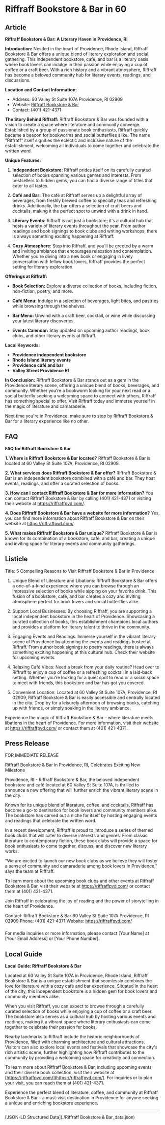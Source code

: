 # Riffraff Bookstore & Bar in 60

## Article
**Riffraff Bookstore & Bar: A Literary Haven in Providence, RI**

**Introduction:**
Nestled in the heart of Providence, Rhode Island, Riffraff Bookstore & Bar offers a unique blend of literary exploration and social gathering. This independent bookstore, café, and bar is a literary oasis where book lovers can indulge in their passion while enjoying a cup of coffee or a craft beer. With a rich history and a vibrant atmosphere, Riffraff has become a beloved community hub for literary events, readings, and discussions.

**Location and Contact Information:**
- Address: 60 Valley St Suite 107A Providence, RI 02909
- Website: [Riffraff Bookstore & Bar](https://riffraffpvd.com/)
- Contact: (401) 421-4371

**The Story Behind Riffraff:**
Riffraff Bookstore & Bar was founded with a vision to create a space where literature and community converge. Established by a group of passionate book enthusiasts, Riffraff quickly became a beacon for bookworms and social butterflies alike. The name "Riffraff" itself signifies the eclectic and inclusive nature of the establishment, welcoming all individuals to come together and celebrate the written word.

**Unique Features:**
1. **Independent Bookstore:** Riffraff prides itself on its carefully curated selection of books spanning various genres and interests. From bestsellers to hidden gems, you can find a diverse range of titles that cater to all tastes.
   
2. **Café and Bar:** The café at Riffraff serves up a delightful array of beverages, from freshly brewed coffee to specialty teas and refreshing drinks. Additionally, the bar offers a selection of craft beers and cocktails, making it the perfect spot to unwind with a drink in hand.

3. **Literary Events:** Riffraff is not just a bookstore; it's a cultural hub that hosts a variety of literary events throughout the year. From author readings and book signings to book clubs and writing workshops, there is always something exciting happening at Riffraff.

4. **Cozy Atmosphere:** Step into Riffraff, and you'll be greeted by a warm and inviting ambiance that encourages relaxation and contemplation. Whether you're diving into a new book or engaging in lively conversation with fellow book lovers, Riffraff provides the perfect setting for literary exploration.

**Offerings at Riffraff:**
- **Book Selection:** Explore a diverse collection of books, including fiction, non-fiction, poetry, and more.
  
- **Café Menu:** Indulge in a selection of beverages, light bites, and pastries while browsing through the shelves.
  
- **Bar Menu:** Unwind with a craft beer, cocktail, or wine while discussing your latest literary discoveries.
  
- **Events Calendar:** Stay updated on upcoming author readings, book clubs, and other literary events at Riffraff.

**Local Keywords:**
- **Providence independent bookstore**
- **Rhode Island literary events**
- **Providence café and bar**
- **Valley Street Providence RI**

**In Conclusion:**
Riffraff Bookstore & Bar stands out as a gem in the Providence literary scene, offering a unique blend of books, beverages, and community. Whether you're a bookworm looking for your next read or a social butterfly seeking a welcoming space to connect with others, Riffraff has something special to offer. Visit Riffraff today and immerse yourself in the magic of literature and camaraderie.

Next time you're in Providence, make sure to stop by Riffraff Bookstore & Bar for a literary experience like no other.

## FAQ
**FAQ for Riffraff Bookstore & Bar**

**1. Where is Riffraff Bookstore & Bar located?**
Riffraff Bookstore & Bar is located at 60 Valley St Suite 107A, Providence, RI 02909.

**2. What services does Riffraff Bookstore & Bar offer?**
Riffraff Bookstore & Bar is an independent bookstore combined with a café and bar. They host events, readings, and offer a curated selection of books.

**3. How can I contact Riffraff Bookstore & Bar for more information?**
You can contact Riffraff Bookstore & Bar by calling (401) 421-4371 or visiting their website at https://riffraffpvd.com/.

**4. Does Riffraff Bookstore & Bar have a website for more information?**
Yes, you can find more information about Riffraff Bookstore & Bar on their website at https://riffraffpvd.com/.

**5. What makes Riffraff Bookstore & Bar unique?**
Riffraff Bookstore & Bar is known for its combination of a bookstore, café, and bar, creating a unique and inviting space for literary events and community gatherings.

## Listicle
Title: 5 Compelling Reasons to Visit Riffraff Bookstore & Bar in Providence

1. Unique Blend of Literature and Libations: Riffraff Bookstore & Bar offers a one-of-a-kind experience where you can browse through an impressive selection of books while sipping on your favorite drink. This fusion of a bookstore, café, and bar creates a cozy and inviting atmosphere perfect for book lovers and social butterflies alike.

2. Support Local Businesses: By choosing Riffraff, you are supporting a local independent bookstore in the heart of Providence. Showcasing a curated collection of books, this establishment champions local authors and provides a platform for literary talent to thrive in the community.

3. Engaging Events and Readings: Immerse yourself in the vibrant literary scene of Providence by attending the events and readings hosted at Riffraff. From author book signings to poetry readings, there is always something exciting happening at this cultural hub. Check their website for upcoming events.

4. Relaxing Café Vibes: Need a break from your daily routine? Head over to Riffraff to enjoy a cup of coffee or a refreshing cocktail in a laid-back setting. Whether you're looking for a quiet spot to read or a social space to meet with friends, this bookstore and bar has got you covered.

5. Convenient Location: Located at 60 Valley St Suite 107A, Providence, RI 02909, Riffraff Bookstore & Bar is easily accessible and centrally located in the city. Drop by for a leisurely afternoon of browsing books, catching up with friends, or simply soaking in the literary ambiance.

Experience the magic of Riffraff Bookstore & Bar – where literature meets libations in the heart of Providence. For more information, visit their website at https://riffraffpvd.com/ or contact them at (401) 421-4371.

## Press Release
FOR IMMEDIATE RELEASE

Riffraff Bookstore & Bar in Providence, RI, Celebrates Exciting New Milestone

Providence, RI - Riffraff Bookstore & Bar, the beloved independent bookstore and café located at 60 Valley St Suite 107A, is thrilled to announce a new offering that will further enrich the vibrant literary scene in the city.

Known for its unique blend of literature, coffee, and cocktails, Riffraff has become a go-to destination for book lovers and community members alike. The bookstore has carved out a niche for itself by hosting engaging events and readings that celebrate the written word.

In a recent development, Riffraff is proud to introduce a series of themed book clubs that will cater to diverse interests and genres. From classic literature to contemporary fiction, these book clubs will provide a space for book enthusiasts to come together, discuss, and discover new literary works.

"We are excited to launch our new book clubs as we believe they will foster a sense of community and camaraderie among book lovers in Providence," says the team at Riffraff.

To learn more about the upcoming book clubs and other events at Riffraff Bookstore & Bar, visit their website at https://riffraffpvd.com/ or contact them at (401) 421-4371.

Join Riffraff in celebrating the joy of reading and the power of storytelling in the heart of Providence.

Contact:
Riffraff Bookstore & Bar
60 Valley St Suite 107A
Providence, RI 02909
Phone: (401) 421-4371
Website: https://riffraffpvd.com/

###

For media inquiries or more information, please contact [Your Name] at [Your Email Address] or [Your Phone Number].

## Local Guide
**Local Guide: Riffraff Bookstore & Bar**

Located at 60 Valley St Suite 107A in Providence, Rhode Island, Riffraff Bookstore & Bar is a unique establishment that seamlessly combines the love for literature with a cozy café and bar experience. Situated in the heart of the city, this independent bookstore is a hidden gem for book lovers and community members alike.

When you visit Riffraff, you can expect to browse through a carefully curated selection of books while enjoying a cup of coffee or a craft beer. The bookstore also serves as a cultural hub by hosting various events and readings, making it a vibrant space where literary enthusiasts can come together to celebrate their passion for books.

Nearby landmarks to Riffraff include the historic neighborhoods of Providence, filled with charming architecture and cultural attractions. Visitors can also explore local events and festivals that showcase the city's rich artistic scene, further highlighting how Riffraff contributes to the community by providing a welcoming space for creativity and connection.

To learn more about Riffraff Bookstore & Bar, including upcoming events and their diverse book collection, visit their website at [https://riffraffpvd.com/](https://riffraffpvd.com/). For inquiries or to plan your visit, you can reach them at (401) 421-4371.

Experience the perfect blend of literature, coffee, and community at Riffraff Bookstore & Bar - a must-visit destination in Providence for anyone seeking a unique and enriching bookstore experience.


---

[JSON-LD Structured Data](./Riffraff Bookstore & Bar_data.json)
